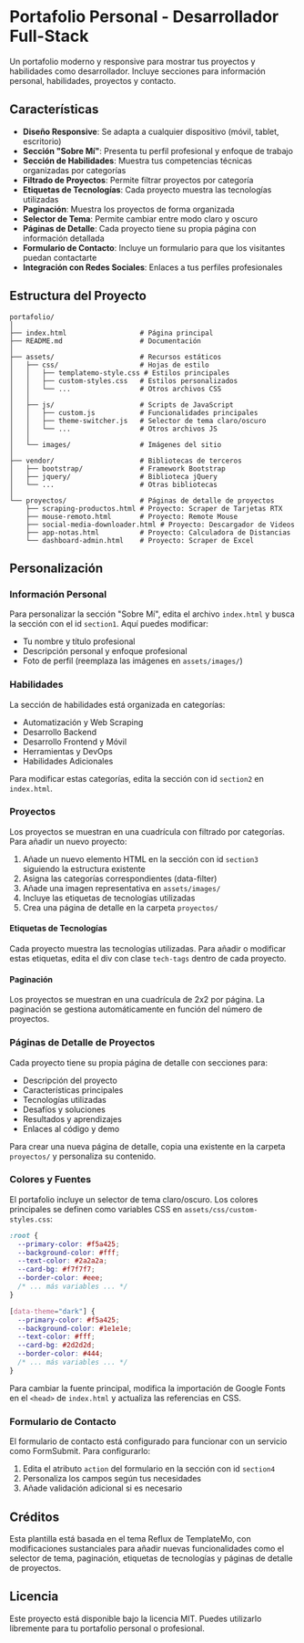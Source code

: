 # Portafolio Personal - Desarrollador Full-Stack

Un portafolio moderno y responsive para mostrar tus proyectos y habilidades como desarrollador. Incluye secciones para información personal, habilidades, proyectos y contacto.

## Características

- **Diseño Responsive**: Se adapta a cualquier dispositivo (móvil, tablet, escritorio)
- **Sección "Sobre Mí"**: Presenta tu perfil profesional y enfoque de trabajo
- **Sección de Habilidades**: Muestra tus competencias técnicas organizadas por categorías
- **Filtrado de Proyectos**: Permite filtrar proyectos por categoría
- **Etiquetas de Tecnologías**: Cada proyecto muestra las tecnologías utilizadas
- **Paginación**: Muestra los proyectos de forma organizada
- **Selector de Tema**: Permite cambiar entre modo claro y oscuro
- **Páginas de Detalle**: Cada proyecto tiene su propia página con información detallada
- **Formulario de Contacto**: Incluye un formulario para que los visitantes puedan contactarte
- **Integración con Redes Sociales**: Enlaces a tus perfiles profesionales

## Estructura del Proyecto

```
portafolio/
│
├── index.html                  # Página principal
├── README.md                   # Documentación
│
├── assets/                     # Recursos estáticos
│   ├── css/                    # Hojas de estilo
│   │   ├── templatemo-style.css # Estilos principales
│   │   ├── custom-styles.css   # Estilos personalizados
│   │   └── ...                 # Otros archivos CSS
│   │
│   ├── js/                     # Scripts de JavaScript
│   │   ├── custom.js           # Funcionalidades principales
│   │   ├── theme-switcher.js   # Selector de tema claro/oscuro
│   │   └── ...                 # Otros archivos JS
│   │
│   └── images/                 # Imágenes del sitio
│
├── vendor/                     # Bibliotecas de terceros
│   ├── bootstrap/              # Framework Bootstrap
│   ├── jquery/                 # Biblioteca jQuery
│   └── ...                     # Otras bibliotecas
│
└── proyectos/                  # Páginas de detalle de proyectos
    ├── scraping-productos.html # Proyecto: Scraper de Tarjetas RTX
    ├── mouse-remoto.html       # Proyecto: Remote Mouse
    ├── social-media-downloader.html # Proyecto: Descargador de Videos
    ├── app-notas.html          # Proyecto: Calculadora de Distancias
    └── dashboard-admin.html    # Proyecto: Scraper de Excel
```

## Personalización

### Información Personal

Para personalizar la sección "Sobre Mí", edita el archivo `index.html` y busca la sección con el id `section1`. Aquí puedes modificar:

- Tu nombre y título profesional
- Descripción personal y enfoque profesional
- Foto de perfil (reemplaza las imágenes en `assets/images/`)

### Habilidades

La sección de habilidades está organizada en categorías:
- Automatización y Web Scraping
- Desarrollo Backend
- Desarrollo Frontend y Móvil
- Herramientas y DevOps
- Habilidades Adicionales

Para modificar estas categorías, edita la sección con id `section2` en `index.html`.

### Proyectos

Los proyectos se muestran en una cuadrícula con filtrado por categorías. Para añadir un nuevo proyecto:

1. Añade un nuevo elemento HTML en la sección con id `section3` siguiendo la estructura existente
2. Asigna las categorías correspondientes (data-filter)
3. Añade una imagen representativa en `assets/images/`
4. Incluye las etiquetas de tecnologías utilizadas
5. Crea una página de detalle en la carpeta `proyectos/`

#### Etiquetas de Tecnologías

Cada proyecto muestra las tecnologías utilizadas. Para añadir o modificar estas etiquetas, edita el div con clase `tech-tags` dentro de cada proyecto.

#### Paginación

Los proyectos se muestran en una cuadrícula de 2x2 por página. La paginación se gestiona automáticamente en función del número de proyectos.

### Páginas de Detalle de Proyectos

Cada proyecto tiene su propia página de detalle con secciones para:
- Descripción del proyecto
- Características principales
- Tecnologías utilizadas
- Desafíos y soluciones
- Resultados y aprendizajes
- Enlaces al código y demo

Para crear una nueva página de detalle, copia una existente en la carpeta `proyectos/` y personaliza su contenido.

### Colores y Fuentes

El portafolio incluye un selector de tema claro/oscuro. Los colores principales se definen como variables CSS en `assets/css/custom-styles.css`:

```css
:root {
  --primary-color: #f5a425;
  --background-color: #fff;
  --text-color: #2a2a2a;
  --card-bg: #f7f7f7;
  --border-color: #eee;
  /* ... más variables ... */
}

[data-theme="dark"] {
  --primary-color: #f5a425;
  --background-color: #1e1e1e;
  --text-color: #fff;
  --card-bg: #2d2d2d;
  --border-color: #444;
  /* ... más variables ... */
}
```

Para cambiar la fuente principal, modifica la importación de Google Fonts en el `<head>` de `index.html` y actualiza las referencias en CSS.

### Formulario de Contacto

El formulario de contacto está configurado para funcionar con un servicio como FormSubmit. Para configurarlo:

1. Edita el atributo `action` del formulario en la sección con id `section4`
2. Personaliza los campos según tus necesidades
3. Añade validación adicional si es necesario

## Créditos

Esta plantilla está basada en el tema Reflux de TemplateMo, con modificaciones sustanciales para añadir nuevas funcionalidades como el selector de tema, paginación, etiquetas de tecnologías y páginas de detalle de proyectos.

## Licencia

Este proyecto está disponible bajo la licencia MIT. Puedes utilizarlo libremente para tu portafolio personal o profesional. 